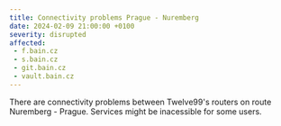 ```yaml
---
title: Connectivity problems Prague - Nuremberg
date: 2024-02-09 21:00:00 +0100
severity: disrupted
affected:
 - f.bain.cz
 - s.bain.cz
 - git.bain.cz
 - vault.bain.cz
---
```

There are connectivity problems between Twelve99's routers on route Nuremberg -
Prague. Services might be inacessible for some users.
